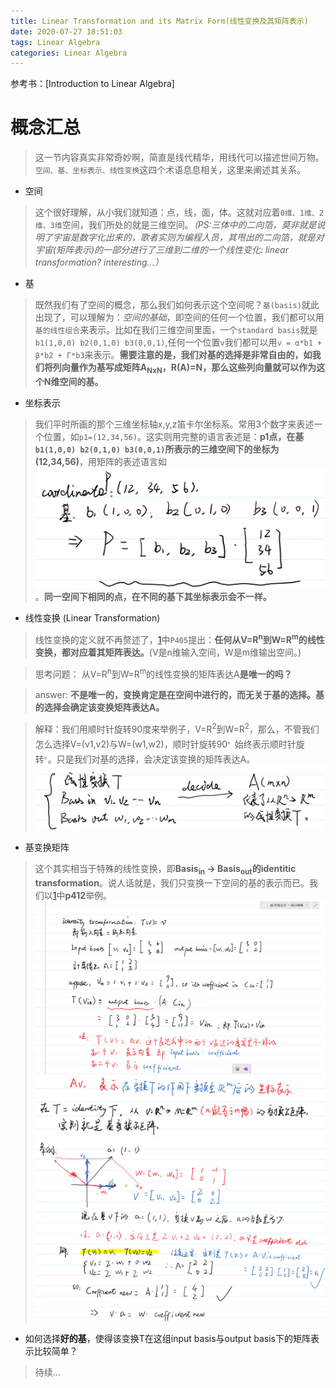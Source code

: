 ```yaml
---
title: Linear Transformation and its Matrix Form(线性变换及其矩阵表示)
date: 2020-07-27 18:51:03
tags: Linear Algebra
categories: Linear Algebra
---
```


参考书：[Introduction to Linear Algebra]

# 概念汇总
> 这一节内容真实非常奇妙啊，简直是线代精华，用线代可以描述世间万物。`空间、基、坐标表示、线性变换`这四个术语息息相关，这里来阐述其关系。

+ 空间
> 这个很好理解，从小我们就知道：点，线，面，体。这就对应着`0维、1维、2维、3维`空间，我们所处的就是三维空间。*（PS:三体中的二向箔，莫非就是说明了宇宙是数字化出来的，歌者实则为编程人员，其甩出的二向箔，就是对宇宙(矩阵表示)的一部分进行了三维到二维的一个线性变化: linear transformation? interesting...）*

+ 基
> 既然我们有了空间的概念，那么我们如何表示这个空间呢？`基(basis)`就此出现了，可以理解为：*空间的基础*，即空间的任何一个位置，我们都可以用`基的线性组合`来表示。比如在我们三维空间里面，一个`standard basis`就是`b1(1,0,0) b2(0,1,0) b3(0,0,1)`,任何一个位置`v`我们都可以用`v = α*b1 + β*b2 + Γ*b3`来表示。**需要注意的是，我们对基的选择是非常自由的，如我们将列向量作为基写成矩阵A<sub>NxN</sub>，R(A)=N，那么这些列向量就可以作为这个N维空间的基。**

+ 坐标表示
> 我们平时所画的那个三维坐标轴x,y,z笛卡尔坐标系。常用3个数字来表述一个位置，如`p1=(12,34,56)`。这实则用完整的语言表述是：**p1点，在基`b1(1,0,0) b2(0,1,0) b3(0,0,1)`所表示的三维空间下的坐标为(12,34,56)**，用矩阵的表述语言如![坐标与基][1]。**同一空间下相同的点，在不同的基下其坐标表示会不一样。**

+ 线性变换 (Linear Transformation)
> 线性变换的定义就不再赘述了，[1]中`P405`提出：**任何从V=R<sup>n</sup>到W=R<sup>m</sup>的线性变换，都对应着其矩阵表达。**(V是n维输入空间，W是m维输出空间。)

> 思考问题：
> 从V=R<sup>n</sup>到W=R<sup>m</sup>的线性变换的矩阵表达A**是唯一的吗？**

> answer: **不是唯一的，变换肯定是在空间中进行的，而无关于基的选择。基的选择会确定该变换矩阵表达A。**

> 解释：我们用顺时针旋转90度来举例子，V=R<sup>2</sup>到W=R<sup>2</sup>，那么，不管我们怎么选择V=(v1,v2)与W=(w1,w2)，顺时针旋转90<sup>。</sup>始终表示顺时针旋转<sup>。</sup>。只是我们对基的选择，会决定该变换的矩阵表达A。
> ![决定变换矩阵A的三要素][2]

+ 基变换矩阵
> 这个其实相当于特殊的线性变换，即**Basis<sub>in</sub> -> Basis<sub>out</sub>的identitic transformation**。说人话就是，我们只变换一下空间的基的表示而已。我们以[1]中**p412**举例。
> ![basisTransformation1][3]
> ![basisTransformation2][4]
> ![basisTransformation3][5]

+ 如何选择**好的基**，使得该变换T在这组input basis与output basis下的矩阵表示比较简单？
> 待续...




[1]: https://raw.githubusercontent.com/GiganticRay/lei.Blog.File/master/Picture/Linear_Transformation/%E5%9D%90%E6%A0%87%E4%B8%8E%E5%9F%BA.png "坐标与基"
[2]: https://raw.githubusercontent.com/GiganticRay/lei.Blog.File/master/Picture/Linear_Transformation/%E5%86%B3%E5%AE%9A%E5%8F%98%E6%8D%A2%E7%9F%A9%E9%98%B5A%E7%9A%84%E4%B8%89%E8%A6%81%E7%B4%A0.png "决定变换矩阵A的三要素"
[3]: https://raw.githubusercontent.com/GiganticRay/lei.Blog.File/master/Picture/Linear_Transformation/basisTransformation1.png "basisTransformation1"
[4]: https://raw.githubusercontent.com/GiganticRay/lei.Blog.File/master/Picture/Linear_Transformation/basisTransformation2.png "basisTransformation2"
[5]: https://raw.githubusercontent.com/GiganticRay/lei.Blog.File/master/Picture/Linear_Transformation/basisTransformation3.png "basisTransformation3"
